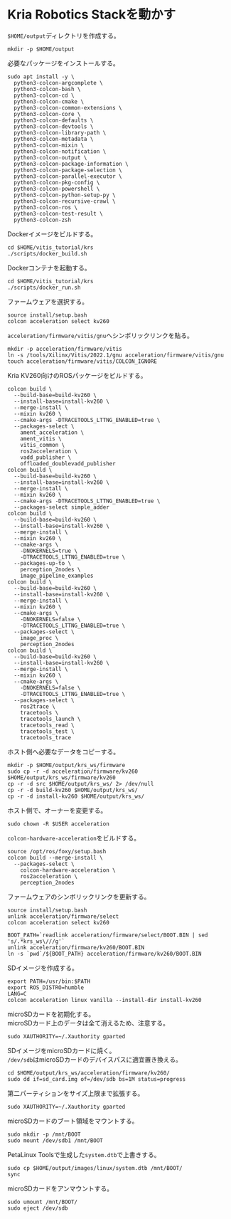 # Kria Robotics Stackを動かす

`$HOME/output`ディレクトリを作成する。

```shell
mkdir -p $HOME/output
```

必要なパッケージをインストールする。

```shell
sudo apt install -y \
  python3-colcon-argcomplete \
  python3-colcon-bash \
  python3-colcon-cd \
  python3-colcon-cmake \
  python3-colcon-common-extensions \
  python3-colcon-core \
  python3-colcon-defaults \
  python3-colcon-devtools \
  python3-colcon-library-path \
  python3-colcon-metadata \
  python3-colcon-mixin \
  python3-colcon-notification \
  python3-colcon-output \
  python3-colcon-package-information \
  python3-colcon-package-selection \
  python3-colcon-parallel-executor \
  python3-colcon-pkg-config \
  python3-colcon-powershell \
  python3-colcon-python-setup-py \
  python3-colcon-recursive-crawl \
  python3-colcon-ros \
  python3-colcon-test-result \
  python3-colcon-zsh
```

Dockerイメージをビルドする。

```shell
cd $HOME/vitis_tutorial/krs
./scripts/docker_build.sh
```

Dockerコンテナを起動する。

```shell
cd $HOME/vitis_tutorial/krs
./scripts/docker_run.sh
```

ファームウェアを選択する。

```shell
source install/setup.bash
colcon acceleration select kv260
```

`acceleration/firmware/vitis/gnu`へシンボリックリンクを貼る。

```shell
mkdir -p acceleration/firmware/vitis
ln -s /tools/Xilinx/Vitis/2022.1/gnu acceleration/firmware/vitis/gnu
touch acceleration/firmware/vitis/COLCON_IGNORE
```

Kria KV260向けのROSパッケージをビルドする。

```shell
colcon build \
  --build-base=build-kv260 \
  --install-base=install-kv260 \
  --merge-install \
  --mixin kv260 \
  --cmake-args -DTRACETOOLS_LTTNG_ENABLED=true \
  --packages-select \
    ament_acceleration \
    ament_vitis \
    vitis_common \
    ros2acceleration \
    vadd_publisher \
    offloaded_doublevadd_publisher
colcon build \
  --build-base=build-kv260 \
  --install-base=install-kv260 \
  --merge-install \
  --mixin kv260 \
  --cmake-args -DTRACETOOLS_LTTNG_ENABLED=true \
  --packages-select simple_adder
colcon build \
  --build-base=build-kv260 \
  --install-base=install-kv260 \
  --merge-install \
  --mixin kv260 \
  --cmake-args \
    -DNOKERNELS=true \
    -DTRACETOOLS_LTTNG_ENABLED=true \
  --packages-up-to \
    perception_2nodes \
    image_pipeline_examples
colcon build \
  --build-base=build-kv260 \
  --install-base=install-kv260 \
  --merge-install \
  --mixin kv260 \
  --cmake-args \
    -DNOKERNELS=false \
    -DTRACETOOLS_LTTNG_ENABLED=true \
  --packages-select \
    image_proc \
    perception_2nodes
colcon build \
  --build-base=build-kv260 \
  --install-base=install-kv260 \
  --merge-install \
  --mixin kv260 \
  --cmake-args \
    -DNOKERNELS=false \
    -DTRACETOOLS_LTTNG_ENABLED=true \
  --packages-select \
    ros2trace \
    tracetools \
    tracetools_launch \
    tracetools_read \
    tracetools_test \
    tracetools_trace
```

ホスト側へ必要なデータをコピーする。

```shell
mkdir -p $HOME/output/krs_ws/firmware
sudo cp -r -d acceleration/firmware/kv260 $HOME/output/krs_ws/firmware/kv260
cp -r -d src $HOME/output/krs_ws/ 2> /dev/null
cp -r -d build-kv260 $HOME/output/krs_ws/
cp -r -d install-kv260 $HOME/output/krs_ws/
```

ホスト側で、オーナーを変更する。

```shell
sudo chown -R $USER acceleration
```

`colcon-hardware-acceleration`をビルドする。

```shell
source /opt/ros/foxy/setup.bash
colcon build --merge-install \
  --packages-select \
    colcon-hardware-acceleration \
    ros2acceleration \
    perception_2nodes
```

ファームウェアのシンボリックリンクを更新する。

```shell
source install/setup.bash
unlink acceleration/firmware/select
colcon acceleration select kv260

BOOT_PATH=`readlink acceleration/firmware/select/BOOT.BIN | sed 's/.*krs_ws\///g'`
unlink acceleration/firmware/kv260/BOOT.BIN
ln -s `pwd`/${BOOT_PATH} acceleration/firmware/kv260/BOOT.BIN
```

SDイメージを作成する。

```shell
export PATH=/usr/bin:$PATH
export ROS_DISTRO=humble
LANG=C
colcon acceleration linux vanilla --install-dir install-kv260
```

microSDカードを初期化する。  
microSDカード上のデータは全て消えるため、注意する。

```shell
sudo XAUTHORITY=~/.Xauthority gparted
```

SDイメージをmicroSDカードに焼く。  
`/dev/sdb`はmicroSDカードのデバイスパスに適宜置き換える。

```shell
cd $HOME/output/krs_ws/acceleration/firmware/kv260/
sudo dd if=sd_card.img of=/dev/sdb bs=1M status=progress
```

第二パーティションをサイズ上限まで拡張する。

```shell
sudo XAUTHORITY=~/.Xauthority gparted
```

microSDカードのブート領域をマウントする。

```shell
sudo mkdir -p /mnt/BOOT
sudo mount /dev/sdb1 /mnt/BOOT
```

PetaLinux Toolsで生成した`system.dtb`で上書きする。

```shell
sudo cp $HOME/output/images/linux/system.dtb /mnt/BOOT/
sync
```

microSDカードをアンマウントする。

```shell
sudo umount /mnt/BOOT/
sudo eject /dev/sdb
```
